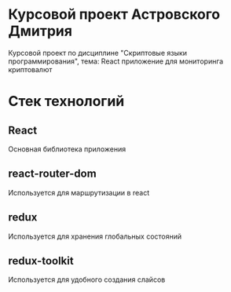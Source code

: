 # Курсовой проект Астровского Дмитрия
Курсовой проект по дисциплине "Скриптовые языки программирования", тема:
React приложение для мониторинга криптовалют

# Стек технологий
## React
Основная библиотека приложения
## react-router-dom
Используется для маршрутизации в react
## redux
Используется для хранения глобальных состояний
## redux-toolkit
Используется для удобного создания слайсов